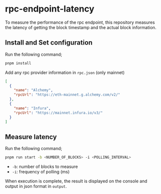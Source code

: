 # rpc-endpoint-latency

To measure the performance of the rpc endpoint, this repository measures the latency of getting the block timestamp and the actual block information.

## Install and Set configuration

Run the following command;

```sh
pnpm install
```

Add any rpc provider information in `rpc.json` (only mainnet)

```json
[
  {
    "name": "Alchemy",
    "rpcUrl": "https://eth-mainnet.g.alchemy.com/v2/"
  },
  {
    "name": "Infura",
    "rpcUrl": "https://mainnet.infura.io/v3/"
  }
]
```

## Measure latency

Run the following command;

```sh
pnpm run start -b <NUMBER_OF_BLOCKS> -i <POLLING_INTERVAL>
```

- `-b`: number of blocks to measure
- `-i`: frequency of polling (ms)

When execution is complete, the result is displayed on the console and output in json format in `output`.
